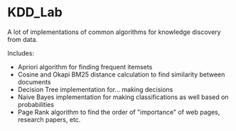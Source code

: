 # KDD_Lab
A lot of implementations of common algorithms for knowledge discovery from data.

Includes:
- Apriori algorithm for finding frequent itemsets
- Cosine and Okapi BM25 distance calculation to find similarity between documents
- Decision Tree implementation for... making decisions
- Naive Bayes implementation for making classifications as well based on probabilities
- Page Rank algorithm to find the order of "importance" of web pages, research papers, etc.
